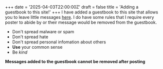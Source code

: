 +++
date = '2025-04-03T22:00:00Z'
draft = false
title = 'Adding a guestbook to this site!'
+++
I have added a guestbook to this site that allows you to leave little messages [here](https://harljo.uk/guestbook/). I do have some rules that I require every poster to abide by or their message would be removed from the guestbook.

* Don't spread malware or spam
* Don't spread hate
* Don't spread personal infomation about others
* **Use** your common sense
* Be *kind*

**Messages added to the guestbook cannot be removed after posting**